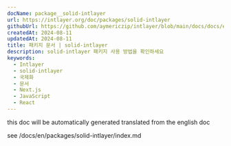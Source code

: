 ```yaml
---
docName: package__solid-intlayer
url: https://intlayer.org/doc/packages/solid-intlayer
githubUrl: https://github.com/aymericzip/intlayer/blob/main/docs/docs/en/packages/solid-intlayer/index.md
createdAt: 2024-08-11
updatedAt: 2024-08-11
title: 패키지 문서 | solid-intlayer
description: solid-intlayer 패키지 사용 방법을 확인하세요
keywords:
  - Intlayer
  - solid-intlayer
  - 국제화
  - 문서
  - Next.js
  - JavaScript
  - React
---
```


this doc will be automatically generated translated from the english doc

see /docs/en/packages/solid-intlayer/index.md
